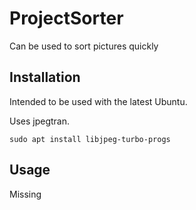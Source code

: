 # ProjectSorter

Can be used to sort pictures quickly

## Installation

Intended to be used with the latest Ubuntu.

Uses jpegtran.

    sudo apt install libjpeg-turbo-progs 

## Usage

Missing
